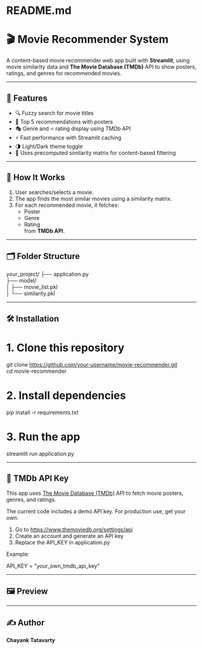# README.md

# 🎬 Movie Recommender System

A content-based movie recommender web app built with **Streamlit**, using movie similarity data and **The Movie Database (TMDb)** API to show posters, ratings, and genres for recommended movies.

---

## 🚀 Features

- 🔍 Fuzzy search for movie titles  
- 🎥 Top 5 recommendations with posters  
- 🎭 Genre and ⭐ rating display using TMDb API  
- ⚡ Fast performance with Streamlit caching  
- 🌗 Light/Dark theme toggle  
- 🧠 Uses precomputed similarity matrix for content-based filtering  

---

## 🧠 How It Works

1. User searches/selects a movie.  
2. The app finds the most similar movies using a similarity matrix.  
3. For each recommended movie, it fetches:  
   - Poster  
   - Genre  
   - Rating  
   from **TMDb API**.  

---

## 🗂️ Folder Structure

your_project/
├── application.py  
├── model/  
│   ├── movie_list.pkl  
│   └── similarity.pkl  

---

## 🛠️ Installation

# 1. Clone this repository
git clone https://github.com/your-username/movie-recommender.git  
cd movie-recommender  

# 2. Install dependencies
pip install -r requirements.txt  

# 3. Run the app
streamlit run application.py  

---

## 🔑 TMDb API Key

This app uses [The Movie Database (TMDb)](https://www.themoviedb.org/documentation/api) API to fetch movie posters, genres, and ratings.

The current code includes a demo API key. For production use, get your own:

1. Go to https://www.themoviedb.org/settings/api  
2. Create an account and generate an API key  
3. Replace the API_KEY in application.py  

Example:

API_KEY = "your_own_tmdb_api_key"  

---

## 🖼️ Preview



---

## ✍️ Author

**Chayank Tatavarty**  
